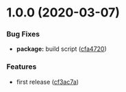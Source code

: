 # 1.0.0 (2020-03-07)


### Bug Fixes

* **package:** build script ([cfa4720](https://github.com/kcmr/visual-logger/commit/cfa47206db44a4c471bd32577e814f870587d9e0))


### Features

* first release ([cf3ac7a](https://github.com/kcmr/visual-logger/commit/cf3ac7a5a2b9c41c3aec523c7811bc55762a583f))
